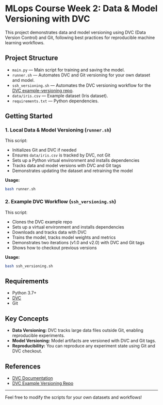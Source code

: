 # MLops Course Week 2: Data & Model Versioning with DVC

This project demonstrates data and model versioning using DVC (Data Version Control) and Git, following best practices for reproducible machine learning workflows.

## Project Structure

- `main.py` — Main script for training and saving the model.
- `runner.sh` — Automates DVC and Git versioning for your own dataset and model.
- `ssh_versioning.sh` — Automates the DVC versioning workflow for the [DVC example-versioning repo](https://github.com/iterative/example-versioning).
- `data/iris.csv` — Example dataset (Iris dataset).
- `requirements.txt` — Python dependencies.

## Getting Started

### 1. Local Data & Model Versioning (`runner.sh`)
This script:
- Initializes Git and DVC if needed
- Ensures `data/iris.csv` is tracked by DVC, not Git
- Sets up a Python virtual environment and installs dependencies
- Tracks data and model versions with DVC and Git tags
- Demonstrates updating the dataset and retraining the model

**Usage:**
```bash
bash runner.sh
```

### 2. Example DVC Workflow (`ssh_versioning.sh`)
This script:
- Clones the DVC example repo
- Sets up a virtual environment and installs dependencies
- Downloads and tracks data with DVC
- Trains the model, tracks model weights and metrics
- Demonstrates two iterations (v1.0 and v2.0) with DVC and Git tags
- Shows how to checkout previous versions

**Usage:**
```bash
bash ssh_versioning.sh
```

## Requirements
- Python 3.7+
- [DVC](https://dvc.org/doc/install)
- Git

## Key Concepts
- **Data Versioning:** DVC tracks large data files outside Git, enabling reproducible experiments.
- **Model Versioning:** Model artifacts are versioned with DVC and Git tags.
- **Reproducibility:** You can reproduce any experiment state using Git and DVC checkout.

## References
- [DVC Documentation](https://dvc.org/doc)
- [DVC Example Versioning Repo](https://github.com/iterative/example-versioning)

---

Feel free to modify the scripts for your own datasets and workflows!
